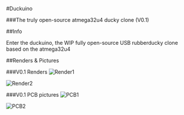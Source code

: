 #Duckuino

###The truly open-source atmega32u4 ducky clone (V0.1)


##Info

Enter the duckuino, the WIP fully open-source USB rubberducky clone based on the atmega32u4

##Renders & Pictures

###V0.1 Renders
![Render1](https://raw.githubusercontent.com/afonsus1997/Duckuino/v0.1/renders/top.png)

![Render2](https://raw.githubusercontent.com/afonsus1997/Duckuino/v0.1/renders/bot.png)

###V0.1 PCB pictures
![PCB1](https://raw.githubusercontent.com/afonsus1997/Duckuino/v0.1/renders/V0.1_TOP.jpg)

![PCB2](https://raw.githubusercontent.com/afonsus1997/Duckuino/v0.1/renders/V0.1_BOTTOM.jpg)